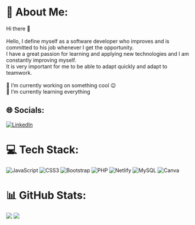 # 💫 About Me:
Hi there 👋<br><br> Hello, I define myself as a software developer who improves and is committed to his job whenever I get the opportunity. <br> I have a great passion for learning and applying new technologies and I am constantly improving myself. <br> It is very important for me to be able to adapt quickly and adapt to teamwork.<br><br> 🔭 I’m currently working on something cool 😉<br> 🌱 I’m currently learning everything <br>


## 🌐 Socials:
[![LinkedIn](https://img.shields.io/badge/LinkedIn-%230077B5.svg?logo=linkedin&logoColor=white)](https://linkedin.com/in/https://www.linkedin.com/in/mehmetmertozmen/) 

# 💻 Tech Stack:
![JavaScript](https://img.shields.io/badge/javascript-%23323330.svg?style=for-the-badge&logo=javascript&logoColor=%23F7DF1E) ![CSS3](https://img.shields.io/badge/css3-%231572B6.svg?style=for-the-badge&logo=css3&logoColor=white) ![Bootstrap](https://img.shields.io/badge/bootstrap-%23563D7C.svg?style=for-the-badge&logo=bootstrap&logoColor=white) ![PHP](https://img.shields.io/badge/php-%23777BB4.svg?style=for-the-badge&logo=php&logoColor=white) ![Netlify](https://img.shields.io/badge/netlify-%23000000.svg?style=for-the-badge&logo=netlify&logoColor=#00C7B7) ![MySQL](https://img.shields.io/badge/mysql-%2300f.svg?style=for-the-badge&logo=mysql&logoColor=white) ![Canva](https://img.shields.io/badge/Canva-%2300C4CC.svg?style=for-the-badge&logo=Canva&logoColor=white)
# 📊 GitHub Stats:
![](https://github-readme-stats.vercel.app/api?username=MertOzmen&theme=dark&hide_border=false&include_all_commits=false&count_private=false)
![](https://github-readme-stats.vercel.app/api/top-langs/?username=MertOzmen&theme=dark&hide_border=false&include_all_commits=false&count_private=false&layout=compact)
